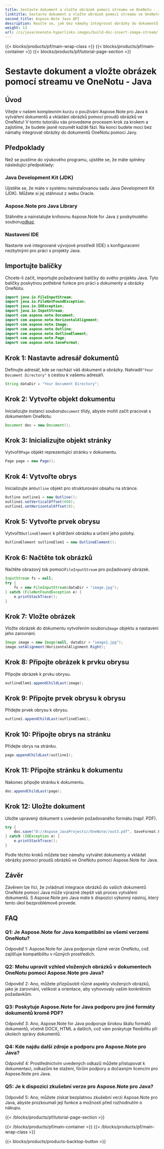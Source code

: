 ```yaml
---
title: Sestavte dokument a vložte obrázek pomocí streamu ve OneNotu - Java
linktitle: Sestavte dokument a vložte obrázek pomocí streamu ve OneNotu - Java
second_title: Aspose.Note Java API
description: Naučte se, jak bez námahy integrovat obrázky do dokumentů OneNotu pomocí Aspose.Note pro Java. Výukový program krok za krokem pro vývojáře v jazyce Java.
weight: 13
url: /cs/java/onenote-hyperlinks-images/build-doc-insert-image-stream/
---
```


{{< blocks/products/pf/main-wrap-class >}}
{{< blocks/products/pf/main-container >}}
{{< blocks/products/pf/tutorial-page-section >}}

# Sestavte dokument a vložte obrázek pomocí streamu ve OneNotu - Java

## Úvod

Vítejte v našem komplexním kurzu o používání Aspose.Note pro Java k vytváření dokumentů a vkládání obrázků pomocí proudů obrázků ve OneNotu! V tomto tutoriálu vás provedeme procesem krok za krokem a zajistíme, že budete jasně rozumět každé fázi. Na konci budete moci bez námahy integrovat obrázky do dokumentů OneNotu pomocí Javy.

## Předpoklady

Než se pustíme do výukového programu, ujistěte se, že máte splněny následující předpoklady:

### Java Development Kit (JDK)

Ujistěte se, že máte v systému nainstalovanou sadu Java Development Kit (JDK). Můžete si jej stáhnout z webu Oracle.

### Aspose.Note pro Java Library

 Stáhněte a nainstalujte knihovnu Aspose.Note for Java z poskytnutého souboru[odkaz](https://releases.aspose.com/note/java/).

### Nastavení IDE

Nastavte své integrované vývojové prostředí (IDE) s konfiguracemi nezbytnými pro práci s projekty Java.

## Importujte balíčky

Chcete-li začít, importujte požadované balíčky do svého projektu Java. Tyto balíčky poskytnou potřebné funkce pro práci s dokumenty a obrázky OneNotu.

```java
import java.io.FileInputStream;
import java.io.FileNotFoundException;
import java.io.IOException;
import java.io.InputStream;
import com.aspose.note.Document;
import com.aspose.note.HorizontalAlignment;
import com.aspose.note.Image;
import com.aspose.note.Outline;
import com.aspose.note.OutlineElement;
import com.aspose.note.Page;
import com.aspose.note.SaveFormat;
```

## Krok 1: Nastavte adresář dokumentů

 Definujte adresář, kde se nachází váš dokument a obrázky. Nahradit`"Your Document Directory"` s cestou k vašemu adresáři.

```java
String dataDir = "Your Document Directory";
```

## Krok 2: Vytvořte objekt dokumentu

 Inicializujte instanci souboru`Document` třídy, abyste mohli začít pracovat s dokumentem OneNotu.

```java
Document doc = new Document();
```

## Krok 3: Inicializujte objekt stránky

 Vytvořit`Page` objekt reprezentující stránku v dokumentu.

```java
Page page = new Page();
```

## Krok 4: Vytvořte obrys

 Inicializujte an`Outline` objekt pro strukturování obsahu na stránce.

```java
Outline outline1 = new Outline();
outline1.setVerticalOffset(600);
outline1.setHorizontalOffset(0);
```

## Krok 5: Vytvořte prvek obrysu

 Vytvořit`OutlineElement` k přidržení obrázku a určení jeho polohy.

```java
OutlineElement outlineElem1 = new OutlineElement();
```

## Krok 6: Načtěte tok obrázků

 Načtěte obrazový tok pomocí`FileInputStream` pro požadovaný obrázek.

```java
InputStream fs = null;
try {
    fs = new FileInputStream(dataDir + "image.jpg");
} catch (FileNotFoundException e) {
    e.printStackTrace();
}
```

## Krok 7: Vložte obrázek

 Vložte obrázek do dokumentu vytvořením souboru`Image` objektu a nastavení jeho zarovnání.

```java
Image image = new Image(null, dataDir + "image1.jpg");
image.setAlignment(HorizontalAlignment.Right);
```

## Krok 8: Připojte obrázek k prvku obrysu

Připojte obrázek k prvku obrysu.

```java
outlineElem1.appendChildLast(image);
```

## Krok 9: Připojte prvek obrysu k obrysu

Přidejte prvek obrysu k obrysu.

```java
outline1.appendChildLast(outlineElem1);
```

## Krok 10: Připojte obrys na stránku

Přidejte obrys na stránku.

```java
page.appendChildLast(outline1);
```

## Krok 11: Připojte stránku k dokumentu

Nakonec připojte stránku k dokumentu.

```java
doc.appendChildLast(page);
```

## Krok 12: Uložte dokument

Uložte upravený dokument s uvedením požadovaného formátu (např. PDF).

```java
try {
    doc.save("D://Aspose_JavaProjects//OneNote//out3.pdf", SaveFormat.Pdf);
} catch (IOException e) {
    e.printStackTrace();
}
```

Podle těchto kroků můžete bez námahy vytvářet dokumenty a vkládat obrázky pomocí proudů obrázků ve OneNotu pomocí Aspose.Note for Java.

## Závěr

Závěrem lze říci, že zvládnutí integrace obrázků do vašich dokumentů OneNote pomocí Java může výrazně zlepšit váš proces vytváření dokumentů. S Aspose.Note pro Java máte k dispozici výkonný nástroj, který tento úkol bezproblémově provede.

## FAQ

### Q1: Je Aspose.Note for Java kompatibilní se všemi verzemi OneNotu?

Odpověď 1: Aspose.Note for Java podporuje různé verze OneNotu, což zajišťuje kompatibilitu v různých prostředích.

### Q2: Mohu upravit vzhled vložených obrázků v dokumentech OneNotu pomocí Aspose.Note pro Java?

Odpověď 2: Ano, můžete přizpůsobit různé aspekty vložených obrázků, jako je zarovnání, velikost a orientace, aby vyhovovaly vašim konkrétním požadavkům.

### Q3: Poskytuje Aspose.Note for Java podporu pro jiné formáty dokumentů kromě PDF?

Odpověď 3: Ano, Aspose.Note for Java podporuje širokou škálu formátů dokumentů, včetně DOCX, HTML a dalších, což vám poskytuje flexibilitu při úkolech správy dokumentů.

### Q4: Kde najdu další zdroje a podporu pro Aspose.Note pro Java?

Odpověď 4: Prostřednictvím uvedených odkazů můžete přistupovat k dokumentaci, odkazům ke stažení, fórům podpory a dočasným licencím pro Aspose.Note pro Java.

### Q5: Je k dispozici zkušební verze pro Aspose.Note pro Java?

Odpověď 5: Ano, můžete získat bezplatnou zkušební verzi Aspose.Note pro Java, abyste prozkoumali její funkce a možnosti před rozhodnutím o nákupu.

{{< /blocks/products/pf/tutorial-page-section >}}

{{< /blocks/products/pf/main-container >}}
{{< /blocks/products/pf/main-wrap-class >}}

{{< blocks/products/products-backtop-button >}}
